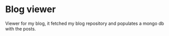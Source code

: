 Blog viewer
====

Viewer for my blog, it fetched my blog repository and populates a mongo db with the posts.
